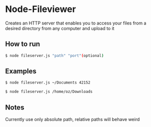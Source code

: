 # Node-Fileviewer
Creates an HTTP server that enables you to access your files from a desired directory from any computer and upload to it
## How to run
```bash
$ node fileserver.js "path" "port"(optional)
```
## Examples
```bash
$ node fileserver.js ~/Documents 42152
```
```bash
$ node fileserver.js /home/oz/Downloads
```
## Notes
Currently use only absolute path, relative paths will behave weird

